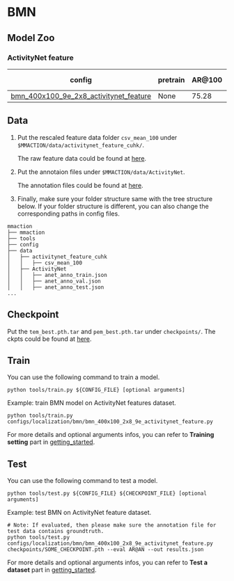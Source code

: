 # BMN

## Model Zoo

### ActivityNet feature

|config | pretrain | AR@100| AUC | gpu_mem(M) | iter time(s) | ckpt | log|
|-|-|-|-|-|-|-|-|
|[bmn_400x100_9e_2x8_activitynet_feature](bmn_400x100_2x8_9e_activitynet_feature.py) | None |75.28|67.22|5420|3.27|[ckpt]()| [log]()|

## Data
1. Put the rescaled feature data folder `csv_mean_100` under `$MMACTION/data/activitynet_feature_cuhk/`.

    The raw feature data could be found at [here](https://github.com/wzmsltw/BSN-boundary-sensitive-network).

2. Put the annotaion files under `$MMACTION/data/ActivityNet`.

    The annotation files could be found at [here]().

3. Finally, make sure your folder structure same with the tree structure below.
If your folder structure is different, you can also change the corresponding paths in config files.
```
mmaction
├── mmaction
├── tools
├── config
├── data
│   ├── activitynet_feature_cuhk
│   │   ├── csv_mean_100
│   ├── ActivityNet
│   │   ├── anet_anno_train.json
│   │   ├── anet_anno_val.json
│   │   ├── anet_anno_test.json
...
```

## Checkpoint
Put the `tem_best.pth.tar` and `pem_best.pth.tar` under `checkpoints/`.
The ckpts could be found at [here]().

## Train
You can use the following command to train a model.
```shell
python tools/train.py ${CONFIG_FILE} [optional arguments]
```

Example: train BMN model on ActivityNet features dataset.
```shell
python tools/train.py configs/localization/bmn/bmn_400x100_2x8_9e_activitynet_feature.py
```
For more details and optional arguments infos, you can refer to **Training setting** part in [getting_started](../../../docs/getting_started.md).

## Test
You can use the following command to test a model.
```shell
python tools/test.py ${CONFIG_FILE} ${CHECKPOINT_FILE} [optional arguments]
```

Example: test BMN on ActivityNet feature dataset.
```shell
# Note: If evaluated, then please make sure the annotation file for test data contains groundtruth.
python tools/test.py configs/localization/bmn/bmn_400x100_2x8_9e_activitynet_feature.py checkpoints/SOME_CHECKPOINT.pth --eval AR@AN --out results.json
```
For more details and optional arguments infos, you can refer to **Test a dataset** part in [getting_started](../../../docs/getting_started.md).
